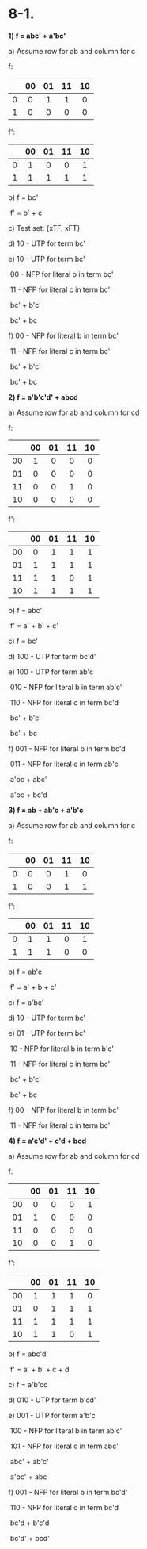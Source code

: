 # 8-1.

**1) f = abc' + a'bc'**

a) Assume row for ab and column for c

f:

|      |  00  |  01  |  11  |  10  |
| :--: | :--: | :--: | :--: | :--: |
|  0   |  0   |  1   |  1   |  0   |
|  1   |  0   |  0   |  0   |  0   |

f':

|      |  00  |  01  |  11  |  10  |
| :--: | :--: | :--: | :--: | :--: |
|  0   |  1   |  0   |  0   |  1   |
|  1   |  1   |  1   |  1   |  1   |

b) f = bc'

​	f' = b' + c

c) Test set: {xTF, xFT}

d) 10 - UTP for term bc'

e) 10 - UTP for term bc'

​	00 - NFP for literal b in term bc'

​	11 - NFP for literal c in term bc'

​	bc' + b'c'

​	bc' + bc

f) 00 - NFP for literal b in term bc'

​	11 - NFP for literal c in term bc'

​	bc' + b'c'

​	bc' + bc

**2) f = a'b'c'd' + abcd**

a) Assume row for ab and column for cd

f:

|      |  00  |  01  |  11  |  10  |
| :--: | :--: | :--: | :--: | :--: |
|  00  |  1   |  0   |  0   |  0   |
|  01  |  0   |  0   |  0   |  0   |
|  11  |  0   |  0   |  1   |  0   |
|  10  |  0   |  0   |  0   |  0   |

f':

|      |  00  |  01  |  11  |  10  |
| :--: | :--: | :--: | :--: | :--: |
|  00  |  0   |  1   |  1   |  1   |
|  01  |  1   |  1   |  1   |  1   |
|  11  |  1   |  1   |  0   |  1   |
|  10  |  1   |  1   |  1   |  1   |

b) f = abc'

​	f' = a' + b' + c'

c) f = bc'

d) 100 - UTP for term bc'd'

e) 100 - UTP for term ab'c

​	010 - NFP for literal b in term ab'c'

​	110 - NFP for literal c in term bc'd

​	bc' + b'c'

​	bc' + bc

f) 001 - NFP for literal b in term bc'd

​	011 - NFP for literal c in term ab'c

​	a'bc + abc'

​	a'bc + bc'd

**3) f = ab + ab'c + a'b'c**

a) Assume row for ab and column for c

f: 

|      |  00  |  01  |  11  |  10  |
| :--: | :--: | :--: | :--: | :--: |
|  0   |  0   |  0   |  1   |  0   |
|  1   |  0   |  0   |  1   |  1   |

f':

|      |  00  |  01  |  11  |  10  |
| :--: | :--: | :--: | :--: | :--: |
|  0   |  1   |  1   |  0   |  1   |
|  1   |  1   |  1   |  0   |  0   |

b) f = ab'c

​	f' = a' + b + c'

c) f = a'bc'

d) 10 - UTP for term bc'

e) 01 - UTP for term bc'

​	10 - NFP for literal b in term b'c'

​	11 - NFP for literal c in term bc'

​	bc' + b'c'

​	bc' + bc

f) 00 - NFP for literal b in term bc'

​	11 - NFP for literal c in term bc'

**4) f = a'c'd' + c'd + bcd**

a) Assume row for ab and column for cd

f:

|      |  00  |  01  |  11  |  10  |
| :--: | :--: | :--: | :--: | :--: |
|  00  |  0   |  0   |  0   |  1   |
|  01  |  1   |  0   |  0   |  0   |
|  11  |  0   |  0   |  0   |  0   |
|  10  |  0   |  0   |  1   |  0   |

f':

|      |  00  |  01  |  11  |  10  |
| :--: | :--: | :--: | :--: | :--: |
|  00  |  1   |  1   |  1   |  0   |
|  01  |  0   |  1   |  1   |  1   |
|  11  |  1   |  1   |  1   |  1   |
|  10  |  1   |  1   |  0   |  1   |

b) f = abc'd'

​	f' = a' + b' + c + d

c) f = a'b'cd

d) 010 - UTP for term b'cd'

e) 001 - UTP for term a'b'c

​	100 - NFP for literal b in term ab'c'

​	101 - NFP for literal c in term abc'

​	abc' + ab'c'

​	a'bc' + abc

f) 001 - NFP for literal b in term bc'd'

​	110 - NFP for literal c in term bc'd

​	bc'd + b'c'd

​	bc'd' + bcd'